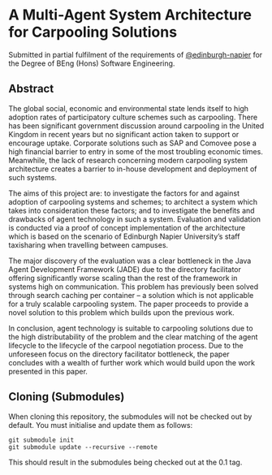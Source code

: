 # A Multi-Agent System Architecture for Carpooling Solutions

Submitted in partial fulfilment of the requirements of [@edinburgh-napier](https://github.com/edinburgh-napier) for the Degree of BEng (Hons) Software Engineering.

## Abstract

The global social, economic and environmental state lends itself to high adoption rates of participatory culture schemes such as carpooling. There has been significant government discussion around carpooling in the United Kingdom in recent years but no significant action taken to support or encourage uptake. Corporate solutions such as SAP and Comovee pose a high financial barrier to entry in some of the most troubling economic times. Meanwhile, the lack of research concerning modern carpooling system architecture creates a barrier to in-house development and deployment of such systems.

The aims of this project are: to investigate the factors for and against adoption of carpooling systems and schemes; to architect a system which takes into consideration these factors; and to investigate the benefits and drawbacks of agent technology in such a system. Evaluation and validation is conducted via a proof of concept implementation of the architecture which is based on the scenario of Edinburgh Napier University’s staff taxisharing when travelling between campuses.

The major discovery of the evaluation was a clear bottleneck in the Java Agent Development Framework (JADE) due to the directory facilitator offering significantly worse scaling than the rest of the framework in systems high on communication. This problem has previously been solved through search caching per container – a solution which is not applicable for a truly scalable carpooling system. The paper proceeds to provide a novel solution to this problem which builds upon the previous work.

In conclusion, agent technology is suitable to carpooling solutions due to the high distributability of the problem and the clear matching of the agent lifecycle to the lifecycle of the carpool negotiation process. Due to the unforeseen focus on the directory facilitator bottleneck, the paper concludes with a wealth of further work which would build upon the work presented in this paper.

## Cloning (Submodules)

When cloning this repository, the submodules will not be checked out by default. You must initialise and update them as follows:

    git submodule init
    git submodule update --recursive --remote

This should result in the submodules being checked out at the 0.1 tag.
